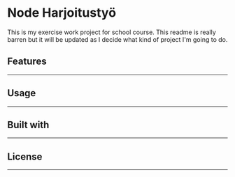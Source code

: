 # Node Harjoitustyö

This is my exercise work project for school course. This readme is really barren but it will be updated as I decide what kind of project I'm going to do.

## Features

---

## Usage

---

## Built with

---

## License

---
